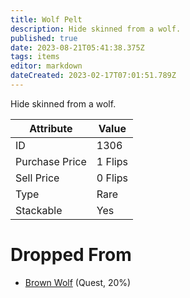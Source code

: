 ```yaml
---
title: Wolf Pelt
description: Hide skinned from a wolf.
published: true
date: 2023-08-21T05:41:38.375Z
tags: items
editor: markdown
dateCreated: 2023-02-17T07:01:51.789Z
---
```


Hide skinned from a wolf.

|Attribute|Value|
|-|-|
|ID|1306|
|Purchase Price|1 Flips|
|Sell Price|0 Flips|
|Type|Rare|
|Stackable|Yes|


# Dropped From
 * [Brown Wolf](/monsters/brown-wolf) (Quest, 20%)
